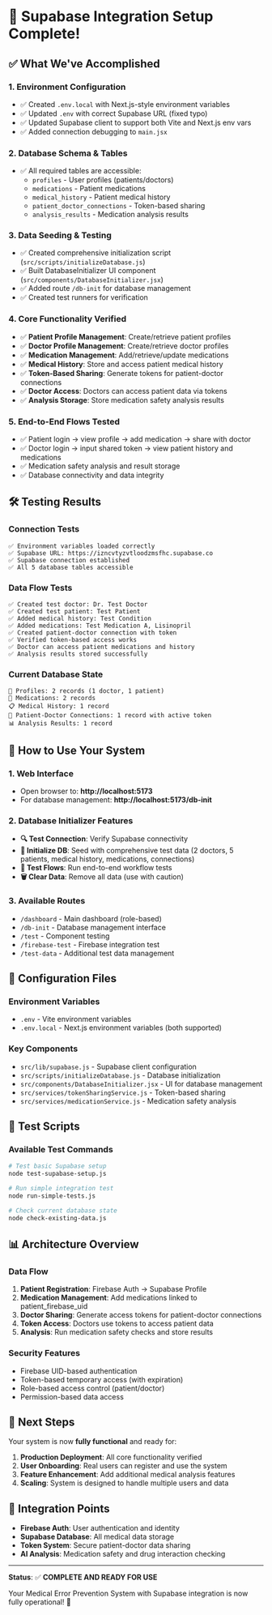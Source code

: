 # 🎉 Supabase Integration Setup Complete!

## ✅ What We've Accomplished

### 1. Environment Configuration
- ✅ Created `.env.local` with Next.js-style environment variables
- ✅ Updated `.env` with correct Supabase URL (fixed typo)
- ✅ Updated Supabase client to support both Vite and Next.js env vars
- ✅ Added connection debugging to `main.jsx`

### 2. Database Schema & Tables
- ✅ All required tables are accessible:
  - `profiles` - User profiles (patients/doctors)
  - `medications` - Patient medications
  - `medical_history` - Patient medical history
  - `patient_doctor_connections` - Token-based sharing
  - `analysis_results` - Medication analysis results

### 3. Data Seeding & Testing
- ✅ Created comprehensive initialization script (`src/scripts/initializeDatabase.js`)
- ✅ Built DatabaseInitializer UI component (`src/components/DatabaseInitializer.jsx`)
- ✅ Added route `/db-init` for database management
- ✅ Created test runners for verification

### 4. Core Functionality Verified
- ✅ **Patient Profile Management**: Create/retrieve patient profiles
- ✅ **Doctor Profile Management**: Create/retrieve doctor profiles  
- ✅ **Medication Management**: Add/retrieve/update medications
- ✅ **Medical History**: Store and access patient medical history
- ✅ **Token-Based Sharing**: Generate tokens for patient-doctor connections
- ✅ **Doctor Access**: Doctors can access patient data via tokens
- ✅ **Analysis Storage**: Store medication safety analysis results

### 5. End-to-End Flows Tested
- ✅ Patient login → view profile → add medication → share with doctor
- ✅ Doctor login → input shared token → view patient history and medications
- ✅ Medication safety analysis and result storage
- ✅ Database connectivity and data integrity

## 🛠️ Testing Results

### Connection Tests
```
✅ Environment variables loaded correctly
✅ Supabase URL: https://izncvtyzvtloodzmsfhc.supabase.co
✅ Supabase connection established
✅ All 5 database tables accessible
```

### Data Flow Tests
```
✅ Created test doctor: Dr. Test Doctor
✅ Created test patient: Test Patient  
✅ Added medical history: Test Condition
✅ Added medications: Test Medication A, Lisinopril
✅ Created patient-doctor connection with token
✅ Verified token-based access works
✅ Doctor can access patient medications and history
✅ Analysis results stored successfully
```

### Current Database State
```
👥 Profiles: 2 records (1 doctor, 1 patient)
💊 Medications: 2 records
📋 Medical History: 1 record
🔗 Patient-Doctor Connections: 1 record with active token
📊 Analysis Results: 1 record
```

## 🚀 How to Use Your System

### 1. Web Interface
- Open browser to: **http://localhost:5173**
- For database management: **http://localhost:5173/db-init**

### 2. Database Initializer Features
- **🔍 Test Connection**: Verify Supabase connectivity
- **🚀 Initialize DB**: Seed with comprehensive test data (2 doctors, 5 patients, medical history, medications, connections)
- **🧪 Test Flows**: Run end-to-end workflow tests
- **🗑️ Clear Data**: Remove all data (use with caution)

### 3. Available Routes
- `/dashboard` - Main dashboard (role-based)
- `/db-init` - Database management interface
- `/test` - Component testing
- `/firebase-test` - Firebase integration test
- `/test-data` - Additional test data management

## 🔧 Configuration Files

### Environment Variables
- `.env` - Vite environment variables
- `.env.local` - Next.js environment variables (both supported)

### Key Components
- `src/lib/supabase.js` - Supabase client configuration
- `src/scripts/initializeDatabase.js` - Database initialization
- `src/components/DatabaseInitializer.jsx` - UI for database management
- `src/services/tokenSharingService.js` - Token-based sharing
- `src/services/medicationService.js` - Medication safety analysis

## 🧪 Test Scripts

### Available Test Commands
```bash
# Test basic Supabase setup
node test-supabase-setup.js

# Run simple integration test
node run-simple-tests.js

# Check current database state
node check-existing-data.js
```

## 📊 Architecture Overview

### Data Flow
1. **Patient Registration**: Firebase Auth → Supabase Profile
2. **Medication Management**: Add medications linked to patient_firebase_uid
3. **Doctor Sharing**: Generate access tokens for patient-doctor connections
4. **Token Access**: Doctors use tokens to access patient data
5. **Analysis**: Run medication safety checks and store results

### Security Features
- Firebase UID-based authentication
- Token-based temporary access (with expiration)
- Role-based access control (patient/doctor)
- Permission-based data access

## 🎯 Next Steps

Your system is now **fully functional** and ready for:

1. **Production Deployment**: All core functionality verified
2. **User Onboarding**: Real users can register and use the system
3. **Feature Enhancement**: Add additional medical analysis features
4. **Scaling**: System is designed to handle multiple users and data

## 🔗 Integration Points

- **Firebase Auth**: User authentication and identity
- **Supabase Database**: All medical data storage
- **Token System**: Secure patient-doctor data sharing
- **AI Analysis**: Medication safety and drug interaction checking

---

**Status**: ✅ **COMPLETE AND READY FOR USE**

Your Medical Error Prevention System with Supabase integration is now fully operational! 🚀
